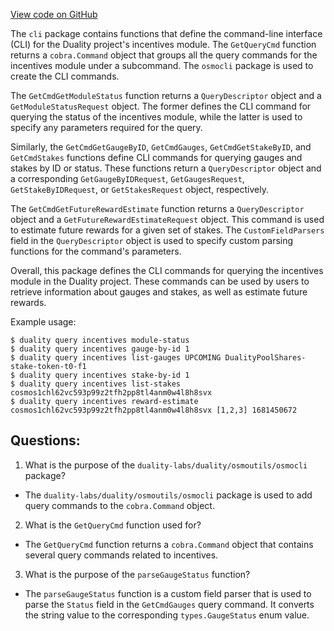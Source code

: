 [View code on GitHub](https://github.com/duality-labs/duality/incentives/client/cli/query.go)

The `cli` package contains functions that define the command-line interface (CLI) for the Duality project's incentives module. The `GetQueryCmd` function returns a `cobra.Command` object that groups all the query commands for the incentives module under a subcommand. The `osmocli` package is used to create the CLI commands. 

The `GetCmdGetModuleStatus` function returns a `QueryDescriptor` object and a `GetModuleStatusRequest` object. The former defines the CLI command for querying the status of the incentives module, while the latter is used to specify any parameters required for the query. 

Similarly, the `GetCmdGetGaugeByID`, `GetCmdGauges`, `GetCmdGetStakeByID`, and `GetCmdStakes` functions define CLI commands for querying gauges and stakes by ID or status. These functions return a `QueryDescriptor` object and a corresponding `GetGaugeByIDRequest`, `GetGaugesRequest`, `GetStakeByIDRequest`, or `GetStakesRequest` object, respectively. 

The `GetCmdGetFutureRewardEstimate` function returns a `QueryDescriptor` object and a `GetFutureRewardEstimateRequest` object. This command is used to estimate future rewards for a given set of stakes. The `CustomFieldParsers` field in the `QueryDescriptor` object is used to specify custom parsing functions for the command's parameters. 

Overall, this package defines the CLI commands for querying the incentives module in the Duality project. These commands can be used by users to retrieve information about gauges and stakes, as well as estimate future rewards. 

Example usage:
```
$ duality query incentives module-status
$ duality query incentives gauge-by-id 1
$ duality query incentives list-gauges UPCOMING DualityPoolShares-stake-token-t0-f1
$ duality query incentives stake-by-id 1
$ duality query incentives list-stakes cosmos1chl62vc593p99z2tfh2pp8tl4anm0w4l8h8svx
$ duality query incentives reward-estimate cosmos1chl62vc593p99z2tfh2pp8tl4anm0w4l8h8svx [1,2,3] 1681450672
```
## Questions: 
 1. What is the purpose of the `duality-labs/duality/osmoutils/osmocli` package?
- The `duality-labs/duality/osmoutils/osmocli` package is used to add query commands to the `cobra.Command` object.
2. What is the `GetQueryCmd` function used for?
- The `GetQueryCmd` function returns a `cobra.Command` object that contains several query commands related to incentives.
3. What is the purpose of the `parseGaugeStatus` function?
- The `parseGaugeStatus` function is a custom field parser that is used to parse the `Status` field in the `GetCmdGauges` query command. It converts the string value to the corresponding `types.GaugeStatus` enum value.